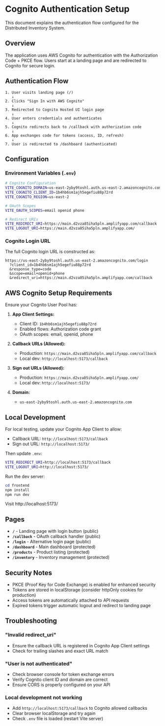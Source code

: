 # Cognito Authentication Setup

This document explains the authentication flow configured for the Distributed Inventory System.

## Overview

The application uses AWS Cognito for authentication with the Authorization Code + PKCE flow. Users start at a landing page and are redirected to Cognito for secure login.

## Authentication Flow

```
1. User visits landing page (/)
   ↓
2. Clicks "Sign In with AWS Cognito"
   ↓
3. Redirected to Cognito Hosted UI login page
   ↓
4. User enters credentials and authenticates
   ↓
5. Cognito redirects back to /callback with authorization code
   ↓
6. App exchanges code for tokens (access, ID, refresh)
   ↓
7. User is redirected to /dashboard (authenticated)
```

## Configuration

### Environment Variables (`.env`)

```bash
# Cognito Configuration
VITE_COGNITO_DOMAIN=us-east-2yby9toshl.auth.us-east-2.amazoncognito.com
VITE_COGNITO_CLIENT_ID=1b4hb6sm1ajh5egefiu88p72rd
VITE_COGNITO_REGION=us-east-2

# OAuth Scopes
VITE_OAUTH_SCOPES=email openid phone

# Redirect URIs
VITE_REDIRECT_URI=https://main.d2vza85iha5pln.amplifyapp.com/callback
VITE_LOGOUT_URI=https://main.d2vza85iha5pln.amplifyapp.com/
```

### Cognito Login URL

The full Cognito login URL is constructed as:
```
https://us-east-2yby9toshl.auth.us-east-2.amazoncognito.com/login
  ?client_id=1b4hb6sm1ajh5egefiu88p72rd
  &response_type=code
  &scope=email+openid+phone
  &redirect_uri=https://main.d2vza85iha5pln.amplifyapp.com/callback
```

## AWS Cognito Setup Requirements

Ensure your Cognito User Pool has:

1. **App Client Settings:**
   - Client ID: `1b4hb6sm1ajh5egefiu88p72rd`
   - Enabled flows: Authorization code grant
   - OAuth scopes: email, openid, phone

2. **Callback URLs (Allowed):**
   - Production: `https://main.d2vza85iha5pln.amplifyapp.com/callback`
   - Local dev: `http://localhost:5173/callback`

3. **Sign out URLs (Allowed):**
   - Production: `https://main.d2vza85iha5pln.amplifyapp.com/`
   - Local dev: `http://localhost:5173/`

4. **Domain:**
   - `us-east-2yby9toshl.auth.us-east-2.amazoncognito.com`

## Local Development

For local testing, update your Cognito App Client to allow:
- Callback URL: `http://localhost:5173/callback`
- Sign out URL: `http://localhost:5173/`

Then update `.env`:
```bash
VITE_REDIRECT_URI=http://localhost:5173/callback
VITE_LOGOUT_URI=http://localhost:5173/
```

Run the dev server:
```powershell
cd frontend
npm install
npm run dev
```

Visit http://localhost:5173/

## Pages

- **`/`** - Landing page with login button (public)
- **`/callback`** - OAuth callback handler (public)
- **`/login`** - Alternative login page (public)
- **`/dashboard`** - Main dashboard (protected)
- **`/products`** - Product listing (protected)
- **`/inventory`** - Inventory management (protected)

## Security Notes

- PKCE (Proof Key for Code Exchange) is enabled for enhanced security
- Tokens are stored in localStorage (consider httpOnly cookies for production)
- Access tokens are automatically attached to API requests
- Expired tokens trigger automatic logout and redirect to landing page

## Troubleshooting

### "Invalid redirect_uri"
- Ensure the callback URL is registered in Cognito App Client settings
- Check for trailing slashes and exact URL match

### "User is not authenticated"
- Check browser console for token exchange errors
- Verify Cognito client ID and domain are correct
- Ensure CORS is properly configured on your API

### Local development not working
- Add `http://localhost:5173/callback` to Cognito allowed callbacks
- Clear browser localStorage and try again
- Check `.env` file is loaded (restart Vite server)
